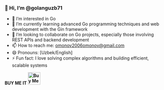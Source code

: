 ### 👋 Hi, I’m @golanguzb71

- 👀 I’m interested in Go
- 🌱 I’m currently learning advanced Go programming techniques and web development with the Gin framework
- 💞️ I’m looking to collaborate on Go projects, especially those involving REST APIs and backend development
- 📫 How to reach me: omonov2006omonov@gmail.com
- 😄 Pronouns: [Uzbek/English]
- ⚡ Fun fact: I love solving complex algorithms and building efficient, scalable systems

**BUY ME IT [<img src="https://upload.wikimedia.org/wikipedia/commons/9/90/Mercedes-Logo.svg" alt="Buy Me a Coffee" width="40" height="40">](https://www.buymeacoffee.com/omonovabdulaziz)**
